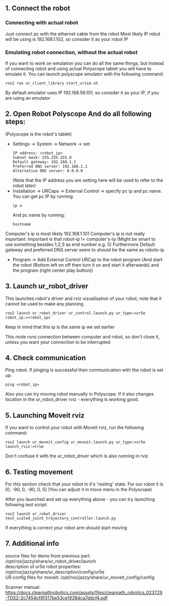 ## 1. Connect the robot
### Connecting with actual robot
Just connect pc with the ethernet cable from the robot
Most likely IP robot will be using is 192.168.1.102, so consider it as your robot IP

### Emulating robot connection, without the actual robot
If you want to work on emulation you can do all the same things, but instead of connecting robot and using actual Polyscope tablet you will have to emulate it.
You can launch polyscope emulator with the following command:

```console
ros2 run ur_client_library start_ursim.sh
```

By default emulator uses IP 192.168.56.101, so consider it as your IP, if you are using an emulator


## 2. Open Robot Polyscope And do all following steps:
(Polyscope is the robot's tablet)
* Settings -> System -> Network -> set:
    ```
    IP address: <robot_ip>
    Subnet mask: 255.255.255.0
    Default gateway: 192.168.1.1
    Preferred DNS server: 192.168.1.1
    Alternative DNS server: 0.0.0.0
    ```
    (Note that the IP address you are setting here will be used to refer to the robot later)
* Installation -> URCaps -> External Control -> specify pc ip and pc name. <br>
    You can get pc IP by running
    ```console
    ip a
    ```
    And pc name by running:
    ```console
    hostname
    ```
    
Computer's ip is most likely 192.168.1.101
Computer's ip is not really important: Important is that robot-ip != computer's-ip (Might be smart to use something besides 1;2;3 as end number e.g. 5) Furthermore Default gateway and preferred DNS server seem to should be the same as robots-ip

* Program -> Add External Control URCap to the robot program (And start the robot (Bottom left on off then turn it on and start it afterwards) and the program (right center play button))

## 3. Launch ur_robot_driver
This launches robot's driver and rviz vizualisation of your robot, note that it cannot be used to make any planning.
```console
ros2 launch ur_robot_driver ur_control.launch.py ur_type:=ur5e robot_ip:=<robot_ip>
```
Keep in mind that this ip is the same ip we set earlier

This node runs connection between computer and robot, so don't close it, unless you want your connection to be interrupted

## 4. Check communication
Ping robot. If pinging is successful then communication with the robot is set up.
```console
ping <robot_ip>
```

Also you can try moving robot manually in Polyscope. If it also changes location in the ur_robot_driver rviz - everything is working good.


## 5. Launching Moveit rviz
If you want to control your robot with Moveit rviz, run the following command:
```console
ros2 launch ur_moveit_config ur_moveit.launch.py ur_type:=ur5e launch_rviz:=true
```

Don't confuse it with the ur_robot_driver which is also running in rviz

## 6. Testing movement
For this section check that your robot in it's 'resting' state. For our robot it is
[0, -90, 0, -90, 0, 0]
(You can adjust it in move menu in the Polyscope)

After you launched and set up everything above - you can try launching following test script:
```
ros2 launch ur_robot_driver test_scaled_joint_trajectory_controller.launch.py
```

If everything is correct your robot arm should start moving 
## 7. Additional info
source files for demo from previous part: /opt/ros/jazzy/share/ur_robot_driver/launch <br>
description of ur5e robot properties: /opt/ros/jazzy/share/ur_description/config/ur5e <br>
UR config files for moveit: /opt/ros/jazzy/share/ur_moveit_config/config	

Scanner manual: https://docs.clearpathrobotics.com/assets/files/clearpath_robotics_023729-TDS2-2c7454cf9f317be53ce1938dca7ddcf4.pdf
